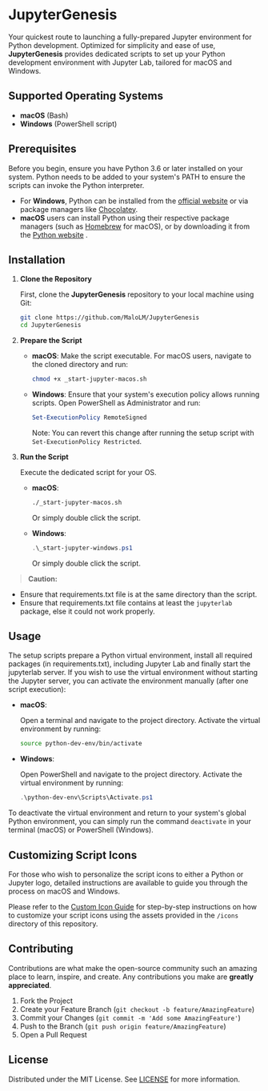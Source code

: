 # JupyterGenesis

Your quickest route to launching a fully-prepared Jupyter environment for Python development. Optimized for simplicity and ease of use, **JupyterGenesis** provides dedicated scripts to set up your Python development environment with Jupyter Lab, tailored for macOS and Windows.

## Supported Operating Systems

- **macOS** (Bash)
- **Windows** (PowerShell script)

## Prerequisites

Before you begin, ensure you have Python 3.6 or later installed on your system. Python needs to be added to your system's PATH to ensure the scripts can invoke the Python interpreter.

- For **Windows**, Python can be installed from the [official website](https://www.python.org) or via package managers like [Chocolatey](https://chocolatey.org).
- **macOS** users can install Python using their respective package managers (such as [Homebrew](https://brew.sh) for macOS), or by downloading it from the [Python website](https://www.python.org) .

## Installation

1. **Clone the Repository**

   First, clone the **JupyterGenesis** repository to your local machine using Git:

   ```sh
   git clone https://github.com/MaloLM/JupyterGenesis
   cd JupyterGenesis
   ```

2. **Prepare the Script**

   - **macOS**: Make the script executable. For macOS users, navigate to the cloned directory and run:

     ```sh
     chmod +x _start-jupyter-macos.sh
     ```

   - **Windows**: Ensure that your system's execution policy allows running scripts. Open PowerShell as Administrator and run:

     ```powershell
     Set-ExecutionPolicy RemoteSigned
     ```

     Note: You can revert this change after running the setup script with `Set-ExecutionPolicy Restricted`.

3. **Run the Script**

   Execute the dedicated script for your OS.

   - **macOS**:

     ```sh
     ./_start-jupyter-macos.sh
     ```

     Or simply double click the script.

   - **Windows**:

     ```powershell
     .\_start-jupyter-windows.ps1
     ```

     Or simply double click the script.

> **Caution:**

- Ensure that requirements.txt file is at the same directory than the script.
- Ensure that requirements.txt file contains at least the `jupyterlab` package, else it could not work properly.

## Usage

The setup scripts prepare a Python virtual environment, install all required packages (in requirements.txt), including Jupyter Lab and finally start the jupyterlab server. If you wish to use the virtual environment without starting the Jupyter server, you can activate the environment manually (after one script execution):

- **macOS**:

  Open a terminal and navigate to the project directory. Activate the virtual environment by running:

  ```sh
  source python-dev-env/bin/activate
  ```

- **Windows**:

  Open PowerShell and navigate to the project directory. Activate the virtual environment by running:

  ```powershell
  .\python-dev-env\Scripts\Activate.ps1
  ```

To deactivate the virtual environment and return to your system's global Python environment, you can simply run the command `deactivate` in your terminal (macOS) or PowerShell (Windows).

## Customizing Script Icons

For those who wish to personalize the script icons to either a Python or Jupyter logo, detailed instructions are available to guide you through the process on macOS and Windows.

Please refer to the [Custom Icon Guide](/docs/CUSTOM_ICON.md) for step-by-step instructions on how to customize your script icons using the assets provided in the `/icons` directory of this repository.

## Contributing

Contributions are what make the open-source community such an amazing place to learn, inspire, and create. Any contributions you make are **greatly appreciated**.

1. Fork the Project
2. Create your Feature Branch (`git checkout -b feature/AmazingFeature`)
3. Commit your Changes (`git commit -m 'Add some AmazingFeature'`)
4. Push to the Branch (`git push origin feature/AmazingFeature`)
5. Open a Pull Request

## License

Distributed under the MIT License. See [LICENSE](./LICENSE) for more information.
